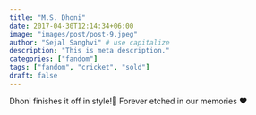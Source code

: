 ```yaml
---
title: "M.S. Dhoni"
date: 2017-04-30T12:14:34+06:00
image: "images/post/post-9.jpeg"
author: "Sejal Sanghvi" # use capitalize
description: "This is meta description."
categories: ["fandom"]
tags: ["fandom", "cricket", "sold"]
draft: false
---
```


Dhoni finishes it off in style!🏏
Forever etched in our memories ❤